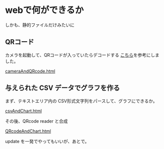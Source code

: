 # webで何ができるか
しかも、静的ファイルだけみたいに

## QRコード
カメラを起動して、QRコードが入っていたらデコードする
[こちら](http://dotnsf.blog.jp/archives/1078584611.html)を参考にしました。

[cameraAndQRcode.html][def]

[def]: ./cameraAndQRcode.html

## 与えられた CSV データでグラフを作る
まず、テキストエリア内の CSV形式文字列をパースして、グラフにできるか。

[csvAndChart.html][def3]

[def3]: ./csvAndChart.html

その後、QRcode reader と合成

[QRcodeAndChart.html][def2]

[def2]: ./QRcodeAndChart.html

update を一発でやってもいいが、あとで。